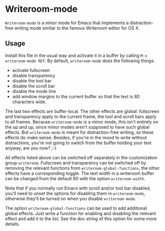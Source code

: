 # Writeroom-mode #

`Writeroom-mode` is a minor mode for Emacs that implements a
distraction-free writing mode similar to the famous Writeroom editor for OS
X.

## Usage ##

Install this file in the usual way and activate it in a buffer by calling
`M-x writeroom-mode RET`. By default, `writeroom-mode` does the following
things:

* activate fullscreen
* disable transparency
* disable the tool bar
* disable the scroll bar
* disable the mode line
* add window margins to the current buffer so that the text is 80
  characters wide.

The last two effects are buffer-local. The other effects are global:
fullscreen and transparency apply to the current frame, the tool and scroll
bars apply to all frames. Because `writeroom-mode` is a minor mode, this
isn't entirely on the up and up, since minor modes aren't supposed to have
such global effects. But `writeroom-mode` is meant for distraction-free
writing, so these effects do make sense. Besides, if you're in the mood to
write without distractions, you're not going to switch from the buffer
holding your text anyway, are you now? ;-)

All effects listed above can be switched off separately in the
customization group `writeroom`. Fullscreen and transparency can be
switched off by removing the relevant functions from
`writeroom-global-functions`, the other effects have a corresponding
toggle. The text width in a writeroom buffer can be changed from the
default 80 with the option `writeroom-width`.

Note that if you normally run Emacs with scroll and/or tool bar disabled,
you'll need to unset the options for disabling them in `writeroom-mode`,
otherwise they'll be turned on when you disable `writeroom-mode`.

The option `writeroom-global-functions` can be used to add additional
global effects. Just write a function for enabling and disabling the
relevant effect and add it to the list. See the doc string of this option
for some more details.
